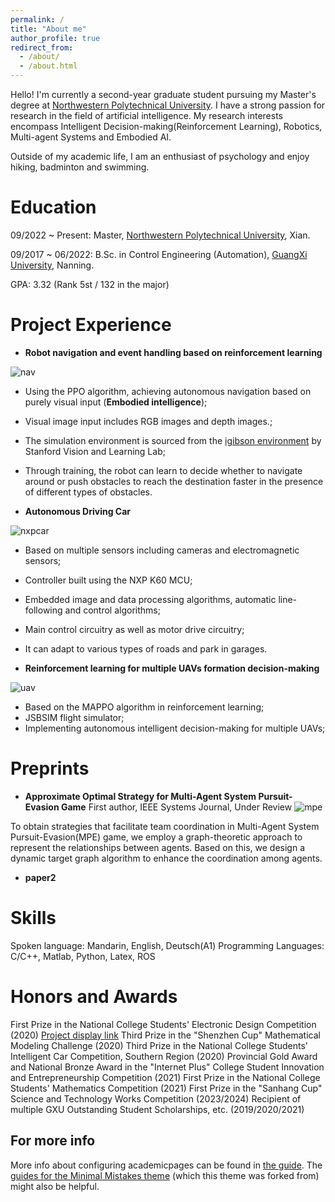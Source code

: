 ```yaml
---
permalink: /
title: "About me"
author_profile: true
redirect_from: 
  - /about/
  - /about.html
---
```



Hello! I'm currently a second-year graduate student pursuing my Master's degree at [Northwestern Polytechnical University](https://www.nwpu.edu.cn/). I have a strong passion for research in the field of artificial intelligence. My research interests encompass Intelligent Decision-making(Reinforcement Learning), Robotics, Multi-agent Systems and Embodied AI. 

Outside of my academic life, I am an enthusiast of psychology and enjoy hiking, badminton and swimming.

Education
======
09/2022 ~ Present: Master, [Northwestern Polytechnical University](https://www.nwpu.edu.cn/), Xian.

09/2017 ~ 06/2022: B.Sc. in Control Engineering (Automation), [GuangXi University](https://www.gxu.edu.cn/), Nanning.

GPA: 3.32  (Rank 5st / 132 in the major)

Project Experience
======
- **Robot navigation and event handling based on reinforcement learning**

![nav](/niko.github.io/images/PJ_navigation.gif)

- Using the PPO algorithm, achieving autonomous navigation based on purely visual input (**Embodied intelligence**);
- Visual image input includes RGB images and depth images.;
- The simulation environment is sourced from the [igibson environment](https://svl.stanford.edu/igibson/) by Stanford Vision and Learning Lab;
- Through training, the robot can learn to decide whether to navigate around or push obstacles to reach the destination faster in the presence of different types of obstacles.

- **Autonomous Driving Car**

![nxpcar](/Niko.github.io/images/PJ_nxpcar.gif)

- Based on multiple sensors including cameras and electromagnetic sensors;
- Controller built using the NXP K60 MCU;
- Embedded image and data processing algorithms, automatic line-following and control algorithms;
- Main control circuitry as well as motor drive circuitry;
- It can adapt to various types of roads and park in garages. 

- **Reinforcement learning for multiple UAVs formation decision-making**

![uav](/Niko.github.io/images/PJ_UAV2v2.gif)

- Based on the MAPPO algorithm in reinforcement learning;
- JSBSIM flight simulator;
- Implementing autonomous intelligent decision-making for multiple UAVs;


Preprints
======
- **Approximate Optimal Strategy for Multi-Agent System Pursuit-Evasion Game**
First author, IEEE Systems Journal, Under Review
![mpe](/Niko.github.io/images/PA_PE-game)

To obtain strategies that facilitate team coordination in Multi-Agent System Pursuit-Evasion(MPE) game, we employ a graph-theoretic approach to represent the relationships between agents. Based on this, we design a dynamic target graph algorithm to enhance the coordination among agents.

- **paper2**


  
Skills
======
Spoken language: Mandarin, English, Deutsch(A1)
Programming Languages: C/C++, Matlab, Python, Latex, ROS


Honors and Awards
======
First Prize in the National College Students' Electronic Design Competition (2020) [Project display link](https://www.bilibili.com/video/BV1ZK4y177U2)
Third Prize in the "Shenzhen Cup" Mathematical Modeling Challenge (2020)
Third Prize in the National College Students' Intelligent Car Competition, Southern Region (2020)
Provincial Gold Award and National Bronze Award in the "Internet Plus" College Student Innovation and Entrepreneurship Competition (2021)
First Prize in the National College Students' Mathematics Competition (2021)
First Prize in the "Sanhang Cup" Science and Technology Works Competition (2023/2024)
Recipient of multiple GXU Outstanding Student Scholarships, etc. (2019/2020/2021)



For more info
------
More info about configuring academicpages can be found in [the guide](https://academicpages.github.io/markdown/). The [guides for the Minimal Mistakes theme](https://mmistakes.github.io/minimal-mistakes/docs/configuration/) (which this theme was forked from) might also be helpful.

<script type="text/javascript" src="//rf.revolvermaps.com/0/0/6.js?i=54e0ojatafc&amp;m=7&amp;c=e63100&amp;cr1=ffffff&amp;f=arial&amp;l=0&amp;bv=90&amp;lx=-420&amp;ly=420&amp;hi=20&amp;he=7&amp;hc=a8ddff&amp;rs=80" async="async"></script>
